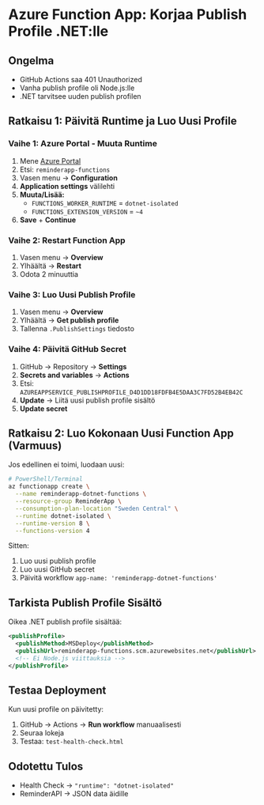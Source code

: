 # Azure Function App: Korjaa Publish Profile .NET:lle

## Ongelma
- GitHub Actions saa 401 Unauthorized
- Vanha publish profile oli Node.js:lle
- .NET tarvitsee uuden publish profilen

## Ratkaisu 1: Päivitä Runtime ja Luo Uusi Profile

### Vaihe 1: Azure Portal - Muuta Runtime
1. Mene [Azure Portal](https://portal.azure.com)
2. Etsi: `reminderapp-functions`
3. Vasen menu → **Configuration**
4. **Application settings** välilehti
5. **Muuta/Lisää:**
   - `FUNCTIONS_WORKER_RUNTIME` = `dotnet-isolated`
   - `FUNCTIONS_EXTENSION_VERSION` = `~4`
6. **Save** + **Continue**

### Vaihe 2: Restart Function App
1. Vasen menu → **Overview**
2. Ylhäältä → **Restart**
3. Odota 2 minuuttia

### Vaihe 3: Luo Uusi Publish Profile
1. Vasen menu → **Overview**
2. Ylhäältä → **Get publish profile**
3. Tallenna `.PublishSettings` tiedosto

### Vaihe 4: Päivitä GitHub Secret
1. GitHub → Repository → **Settings**
2. **Secrets and variables** → **Actions**
3. Etsi: `AZUREAPPSERVICE_PUBLISHPROFILE_D4D1DD18FDFB4E5DAA3C7FD52B4EB42C`
4. **Update** → Liitä uusi publish profile sisältö
5. **Update secret**

## Ratkaisu 2: Luo Kokonaan Uusi Function App (Varmuus)

Jos edellinen ei toimi, luodaan uusi:

```bash
# PowerShell/Terminal
az functionapp create \
  --name reminderapp-dotnet-functions \
  --resource-group ReminderApp \
  --consumption-plan-location "Sweden Central" \
  --runtime dotnet-isolated \
  --runtime-version 8 \
  --functions-version 4
```

Sitten:
1. Luo uusi publish profile
2. Luo uusi GitHub secret
3. Päivitä workflow `app-name: 'reminderapp-dotnet-functions'`

## Tarkista Publish Profile Sisältö

Oikea .NET publish profile sisältää:
```xml
<publishProfile>
  <publishMethod>MSDeploy</publishMethod>
  <publishUrl>reminderapp-functions.scm.azurewebsites.net</publishUrl>
  <!-- Ei Node.js viittauksia -->
</publishProfile>
```

## Testaa Deployment
Kun uusi profile on päivitetty:
1. GitHub → Actions → **Run workflow** manuaalisesti
2. Seuraa lokeja
3. Testaa: `test-health-check.html`

## Odotettu Tulos
- Health Check → `"runtime": "dotnet-isolated"`
- ReminderAPI → JSON data äidille
